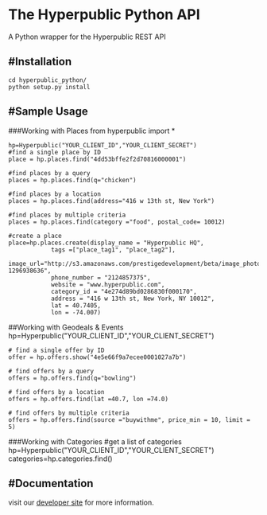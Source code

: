 The Hyperpublic Python API
======================

A Python wrapper for the Hyperpublic REST API


#Installation
----------------
    cd hyperpublic_python/
    python setup.py install


#Sample Usage
----------------
###Working with Places
    from hyperpublic import *
    
    
    hp=Hyperpublic("YOUR_CLIENT_ID","YOUR_CLIENT_SECRET")
    #find a single place by ID
    place = hp.places.find("4dd53bffe2f2d70816000001")

    #find places by a query
    places = hp.places.find(q="chicken")

    #find places by a location
    places = hp.places.find(address="416 w 13th st, New York")

    #find places by multiple criteria
    places = hp.places.find(category ="food", postal_code= 10012)

    #create a place
    place=hp.places.create(display_name = "Hyperpublic HQ",                                                           
                tags =["place_tag1", "place_tag2"],                                                                   
                image_url="http://s3.amazonaws.com/prestigedevelopment/beta/image_photos/4dd535cab47dfd026c000002/square.png?1296938636",
                phone_number = "2124857375",                                                                          
                website = "www.hyperpublic.com",                                                                      
                category_id = "4e274d89bd0286830f000170",                                                             
                address = "416 w 13th st, New York, NY 10012",                                                        
                lat = 40.7405, 
                lon = -74.007)         

##Working with Geodeals & Events
    hp=Hyperpublic("YOUR_CLIENT_ID","YOUR_CLIENT_SECRET")
    
    # find a single offer by ID
    offer = hp.offers.show("4e5e66f9a7ecee0001027a7b")

    # find offers by a query
    offers = hp.offers.find(q="bowling")

    # find offers by a location
    offers = hp.offers.find(lat =40.7, lon =74.0)

    # find offers by multiple criteria
    offers = hp.offers.find(source ="buywithme", price_min = 10, limit = 5)

###Working with Categories
      #get a list of categories
      hp=Hyperpublic("YOUR_CLIENT_ID","YOUR_CLIENT_SECRET")
      categories=hp.categories.find()
      


#Documentation
---------------
visit our [developer site](http://developer.hyperpublic.com) for more information.
